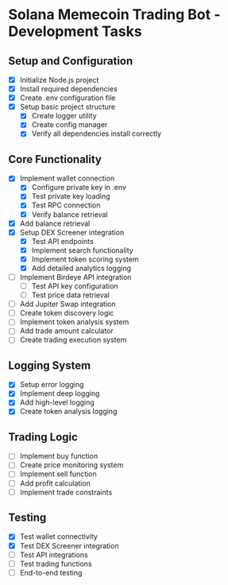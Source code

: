 # Solana Memecoin Trading Bot - Development Tasks

## Setup and Configuration
- [x] Initialize Node.js project
- [x] Install required dependencies
- [x] Create .env configuration file
- [x] Setup basic project structure
  - [x] Create logger utility
  - [x] Create config manager
  - [x] Verify all dependencies install correctly

## Core Functionality
- [x] Implement wallet connection
  - [x] Configure private key in .env
  - [x] Test private key loading
  - [x] Test RPC connection
  - [x] Verify balance retrieval
- [x] Add balance retrieval
- [x] Setup DEX Screener integration
  - [x] Test API endpoints
  - [x] Implement search functionality
  - [x] Implement token scoring system
  - [x] Add detailed analytics logging
- [ ] Implement Birdeye API integration
  - [ ] Test API key configuration
  - [ ] Test price data retrieval
- [ ] Add Jupiter Swap integration
- [ ] Create token discovery logic
- [ ] Implement token analysis system
- [ ] Add trade amount calculator
- [ ] Create trading execution system

## Logging System
- [x] Setup error logging
- [x] Implement deep logging
- [x] Add high-level logging
- [x] Create token analysis logging

## Trading Logic
- [ ] Implement buy function
- [ ] Create price monitoring system
- [ ] Implement sell function
- [ ] Add profit calculation
- [ ] Implement trade constraints

## Testing
- [x] Test wallet connectivity
- [x] Test DEX Screener integration
- [ ] Test API integrations
- [ ] Test trading functions
- [ ] End-to-end testing
